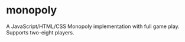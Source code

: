 # monopoly

A JavaScript/HTML/CSS Monopoly implementation with full game play. Supports two-eight players.



